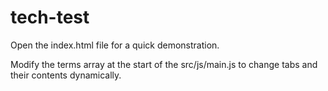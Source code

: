 # tech-test

Open the index.html file for a quick demonstration.

Modify the terms array at the start of the src/js/main.js to change tabs and their contents dynamically.
